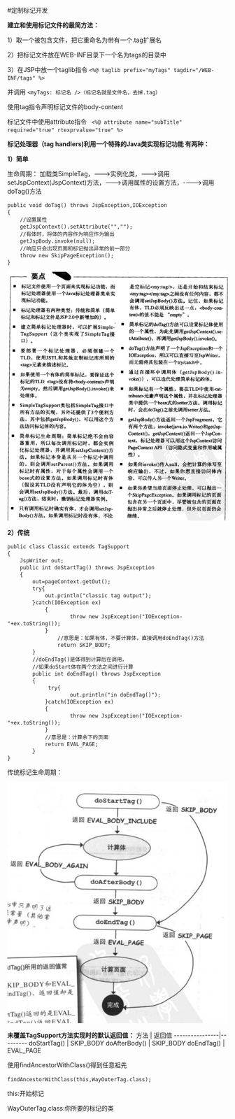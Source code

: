 #定制标记开发

**建立和使用标记文件的最简方法：**

1）取一个被包含文件，把它重命名为带有一个.tag扩展名

2）把标记文件放在WEB-INF目录下一个名为tags的目录中

3）在JSP中放一个taglib指令
`<%@ taglib prefix="myTags" tagdir="/WEB-INF/tags" %>`

并调用
`<myTags: 标记名 />（标记名就是文件名，去掉.tag）`

使用tag指令声明标记文件的body-content

标记文件中使用attribute指令
`
<%@ attribute name="subTitle" required="true" rtexprvalue="true" %>`

**标记处理器（tag handlers)利用一个特殊的Java类实现标记功能
有两种：**

**1）简单**

生命周期：
加载类SimpleTag，--->实例化类，--->调用setJspContext(JspContext)方法，--->调用属性的设置方法，---->调用doTag()方法
```
public void doTag() throws JspException,IOException
{
    //设置属性
    getJspContext().setAttribute("","");
    //有体时，将体的内容作为响应作为输出
    getJspBody.invoke(null);
    //响应只会出现页面和标记抛出异常的前一部分
    throw new SkipPageException();
}
```

![image](
https://github.com/yuanxingkefou/Learn-to-Java/blob/master/Reading%20Notes/IT/Head%20First%20Servlet%20-%20JSP/image/tag.png)

**2）传统**
```
public class Classic extends TagSupport
{
    JspWriter out;
    public int doStartTag() throws JspException
    {
        out=pageContext.getOut();
        try{
            out.println("classic tag output");
        }catch(IOException ex)
            {
                    throw new JspException("IOException- "+ex.toString());
            }
                //意思是：如果有体，不要计算体，直接调用doEndTag()方法
                return SKIP_BODY;
        }
        //doEndTag()是体得到计算后在调用，
        //如果doStart体在两个方法之间进行计算
        public int doEndTag() throws JspException
        {
             try{
                    out.println("in doEndTag()");
            }catch(IOException ex)
            {
                    throw new JspException("IOException- "+ex.toString());
            }
            //意思是：计算余下的页面
            return EVAL_PAGE;
        }
}
```

传统标记生命周期：

![image](https://github.com/yuanxingkefou/Learn-to-Java/blob/master/Reading%20Notes/IT/Head%20First%20Servlet%20-%20JSP/image/classicTag.png)

**未覆盖TagSupport方法实现时的默认返回值：**
方法            |   返回值
----------------|---------
doStartTag()    |   SKIP_BODY
doAfterBody()   |   SKIP_BODY
doEndTag()      |   EVAL_PAGE

使用findAncestorWithClass()得到任意祖先

`findAncestorWithClass(this,WayOuterTag.class);`

this:开始标记

WayOuterTag.class:你所要的标记的类

